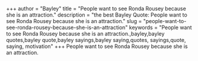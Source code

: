 +++
author = "Bayley"
title = "People want to see Ronda Rousey because she is an attraction."
description = "the best Bayley Quote: People want to see Ronda Rousey because she is an attraction."
slug = "people-want-to-see-ronda-rousey-because-she-is-an-attraction"
keywords = "People want to see Ronda Rousey because she is an attraction.,bayley,bayley quotes,bayley quote,bayley sayings,bayley saying,quotes, sayings,quote, saying, motivation"
+++
People want to see Ronda Rousey because she is an attraction.
